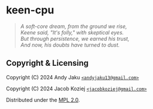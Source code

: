 # keen-cpu

> *A soft-core dream, from the ground we rise,*\
> *Keene said, "It's
> folly," with skeptical eyes.*\
> *But through persistence, we earned his
> trust,*\
> *And now, his doubts have turned to dust.*

## Copyright & Licensing

Copyright (C) 2024 Andy Jaku [`<andyjaku13@gmail.com>`]

Copyright (C) 2024 Jacob Koziej [`<jacobkoziej@gmail.com>`]

Distributed under the [MPL 2.0].

[mpl 2.0]: LICENSE
[`<andyjaku13@gmail.com>`]: mailto:andyjaku13@gmail.com
[`<jacobkoziej@gmail.com>`]: mailto:jacobkoziej@gmail.com
